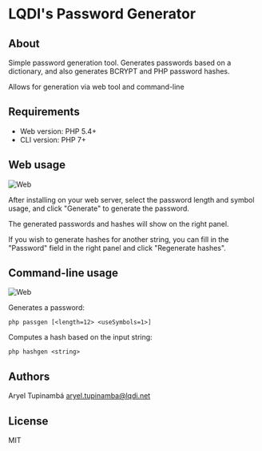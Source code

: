 # LQDI's Password Generator

## About
Simple password generation tool. Generates passwords based on a dictionary, and also generates BCRYPT and PHP password hashes.

Allows for generation via web tool and command-line

## Requirements
- Web version: PHP 5.4+
- CLI version: PHP 7+

## Web usage
![Web](http://extranet.lqdi.net/interno/passgen/screenshot_web.png)

After installing on your web server, select the password length and symbol usage, and click "Generate" to generate the password. 

The generated passwords and hashes will show on the right panel.

If you wish to generate hashes for another string, you can fill in the "Password" field in the right panel and click "Regenerate hashes".

## Command-line usage
![Web](http://extranet.lqdi.net/interno/passgen/screenshot_cli.png)

Generates a password:

```
php passgen [<length=12> <useSymbols=1>]
```

Computes a hash based on the input string:

```
php hashgen <string>
```


## Authors
Aryel Tupinambá <aryel.tupinamba@lqdi.net>

## License
MIT